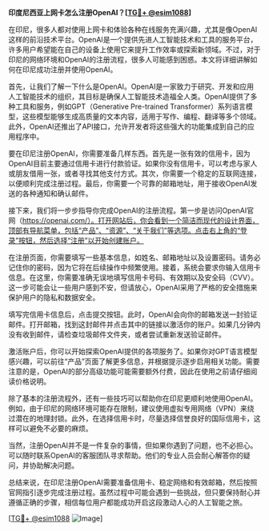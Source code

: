 **印度尼西亚上网卡怎么注册OpenAI？[[TG💪+ @esim1088](https://t.me/s/esim1088)]**

在印尼，很多人都对使用上网卡和体验各种在线服务充满兴趣，尤其是像OpenAI这样的前沿技术平台。OpenAI是一个提供先进人工智能技术和工具的服务平台，许多用户希望能在自己的设备上使用它来提升工作效率或探索新领域。不过，对于印尼的网络环境和OpenAI的注册流程，很多人可能感到困惑。本文将详细讲解如何在印尼成功注册并使用OpenAI。

首先，让我们了解一下什么是OpenAI。OpenAI是一家致力于研究、开发和应用人工智能技术的组织，其目标是确保人工智能技术造福全人类。OpenAI提供了多种工具和服务，例如GPT（Generative Pre-trained Transformer）系列语言模型，这些模型能够生成高质量的文本内容，适用于写作、编程、翻译等多个领域。此外，OpenAI还推出了API接口，允许开发者将这些强大的功能集成到自己的应用程序中。

要在印尼注册OpenAI，你需要准备几样东西。首先是一张有效的信用卡，因为OpenAI目前主要通过信用卡进行付款验证。如果你没有信用卡，可以考虑与家人或朋友借用一张，或者寻找其他支付方式。其次，你需要一个稳定的互联网连接，以便顺利完成注册过程。最后，你需要一个可靠的邮箱地址，用于接收OpenAI发送的各种通知和确认邮件。

接下来，我们将一步步指导你完成OpenAI的注册流程。第一步是访问OpenAI官网（https://openai.com/）。打开网站后，你会看到一个简洁而现代的设计界面，顶部有导航菜单，包括“产品”、“资源”、“关于我们”等选项。点击右上角的“登录”按钮，然后选择“注册”以开始创建账户。

在注册页面，你需要填写一些基本信息，如姓名、邮箱地址以及设置密码。请务必记住你的密码，因为它将在后续操作中频繁使用。接着，系统会要求你输入信用卡信息。在这里，你需要准确无误地填写信用卡号码、有效期以及安全码（CVV）。这一步可能会让一些用户感到不安，但请放心，OpenAI采用了严格的安全措施来保护用户的隐私和数据安全。

填写完信用卡信息后，点击提交按钮。此时，OpenAI会向你的邮箱发送一封验证邮件。打开邮箱，找到这封邮件并点击其中的链接以激活你的账户。如果几分钟内没有收到邮件，请检查垃圾邮件文件夹，或者尝试重新发送验证邮件。

激活账户后，你可以开始探索OpenAI提供的各项服务了。如果你对GPT语言模型感兴趣，可以前往“产品”页面了解更多信息，并根据提示逐步启用相关功能。需要注意的是，OpenAI的部分高级功能可能需要额外付费，因此在使用之前请仔细阅读价格说明。

除了基本的注册流程外，还有一些技巧可以帮助你在印尼更顺利地使用OpenAI。例如，由于印尼的网络环境可能存在限制，建议使用虚拟专用网络（VPN）来绕过潜在的地理封锁。此外，在选择信用卡时，尽量选择信誉良好的国际信用卡，这样可以避免不必要的麻烦。

当然，注册OpenAI并不是一件复杂的事情，但如果你遇到了问题，也不必担心。可以随时联系OpenAI的客服团队寻求帮助。他们的专业人员会耐心解答你的疑问，并协助解决问题。

总结来说，在印尼注册OpenAI需要准备信用卡、稳定网络和有效邮箱，然后按照官网指引逐步完成注册过程。虽然过程中可能会遇到一些挑战，但只要保持耐心并遵循正确的步骤，相信每位用户都能成功开启这段激动人心的人工智能之旅。

[[TG💪+ @esim1088](https://t.me/s/esim1088) ![Image](https://i.postimg.cc/4NQfJmqS/Snipaste-2025-05-13-00-14-12.png)]